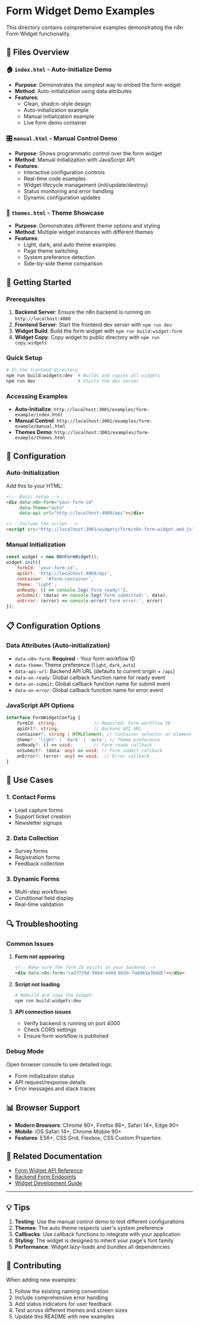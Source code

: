 # Form Widget Demo Examples

This directory contains comprehensive examples demonstrating the n8n Form Widget functionality.

## 📁 Files Overview

### 🏠 `index.html` - Auto-Initialize Demo
- **Purpose**: Demonstrates the simplest way to embed the form widget
- **Method**: Auto-initialization using data attributes
- **Features**:
  - Clean, shadcn-style design
  - Auto-initialization example
  - Manual initialization example
  - Live form demo container

### 🎛️ `manual.html` - Manual Control Demo
- **Purpose**: Shows programmatic control over the form widget
- **Method**: Manual initialization with JavaScript API
- **Features**:
  - Interactive configuration controls
  - Real-time code examples
  - Widget lifecycle management (init/update/destroy)
  - Status monitoring and error handling
  - Dynamic configuration updates

### 🎨 `themes.html` - Theme Showcase
- **Purpose**: Demonstrates different theme options and styling
- **Method**: Multiple widget instances with different themes
- **Features**:
  - Light, dark, and auto theme examples
  - Page theme switching
  - System preference detection
  - Side-by-side theme comparison

## 🚀 Getting Started

### Prerequisites
1. **Backend Server**: Ensure the n8n backend is running on `http://localhost:4000`
2. **Frontend Server**: Start the frontend dev server with `npm run dev`
3. **Widget Build**: Build the form widget with `npm run build:widget:form`
4. **Widget Copy**: Copy widget to public directory with `npm run copy:widgets`

### Quick Setup
```bash
# In the frontend directory
npm run build:widgets:dev  # Builds and copies all widgets
npm run dev                # Starts the dev server
```

### Accessing Examples
- **Auto-Initialize**: `http://localhost:3001/examples/form-example/index.html`
- **Manual Control**: `http://localhost:3001/examples/form-example/manual.html`
- **Themes Demo**: `http://localhost:3001/examples/form-example/themes.html`

## 🔧 Configuration

### Auto-Initialization
Add this to your HTML:
```html
<!-- Basic setup -->
<div data-n8n-form="your-form-id" 
     data-theme="auto"
     data-api-url="http://localhost:4000/api"></div>

<!-- Include the script -->
<script src="http://localhost:3001/widgets/form/n8n-form-widget.umd.js"></script>
```

### Manual Initialization
```javascript
const widget = new N8nFormWidget();
widget.init({
    formId: 'your-form-id',
    apiUrl: 'http://localhost:4000/api',
    container: '#form-container',
    theme: 'light',
    onReady: () => console.log('Form ready!'),
    onSubmit: (data) => console.log('Form submitted:', data),
    onError: (error) => console.error('Form error:', error)
});
```

## 📋 Configuration Options

### Data Attributes (Auto-initialization)
- `data-n8n-form`: **Required** - Your form workflow ID
- `data-theme`: Theme preference (`light`, `dark`, `auto`)
- `data-api-url`: Backend API URL (defaults to current origin + `/api`)
- `data-on-ready`: Global callback function name for ready event
- `data-on-submit`: Global callback function name for submit event
- `data-on-error`: Global callback function name for error event

### JavaScript API Options
```typescript
interface FormWidgetConfig {
    formId: string;              // Required: Form workflow ID
    apiUrl?: string;             // Backend API URL
    container?: string | HTMLElement; // Container selector or element
    theme?: 'light' | 'dark' | 'auto'; // Theme preference
    onReady?: () => void;        // Form ready callback
    onSubmit?: (data: any) => void; // Form submit callback
    onError?: (error: any) => void;  // Error callback
}
```

## 🎯 Use Cases

### 1. **Contact Forms**
- Lead capture forms
- Support ticket creation
- Newsletter signups

### 2. **Data Collection**
- Survey forms
- Registration forms
- Feedback collection

### 3. **Dynamic Forms**
- Multi-step workflows
- Conditional field display
- Real-time validation

## 🔍 Troubleshooting

### Common Issues

1. **Form not appearing**
   ```html
   <!-- Make sure the form ID exists in your backend -->
   <div data-n8n-form="ca37729d-50bd-4d4d-bb3b-fa8d61e3bdd5"></div>
   ```

2. **Script not loading**
   ```bash
   # Rebuild and copy the widget
   npm run build:widgets:dev
   ```

3. **API connection issues**
   - Verify backend is running on port 4000
   - Check CORS settings
   - Ensure form workflow is published

### Debug Mode
Open browser console to see detailed logs:
- Form initialization status
- API request/response details
- Error messages and stack traces

## 📊 Browser Support

- **Modern Browsers**: Chrome 90+, Firefox 88+, Safari 14+, Edge 90+
- **Mobile**: iOS Safari 14+, Chrome Mobile 90+
- **Features**: ES6+, CSS Grid, Flexbox, CSS Custom Properties

## 🔗 Related Documentation

- [Form Widget API Reference](../../src/widgets/form/README.md)
- [Backend Form Endpoints](../../../backend/src/routes/public-forms.ts)
- [Widget Development Guide](../../docs/widget-development.md)

---

## 💡 Tips

1. **Testing**: Use the manual control demo to test different configurations
2. **Themes**: The auto theme respects user's system preference
3. **Callbacks**: Use callback functions to integrate with your application
4. **Styling**: The widget is designed to inherit your page's font family
5. **Performance**: Widget lazy-loads and bundles all dependencies

## 🤝 Contributing

When adding new examples:
1. Follow the existing naming convention
2. Include comprehensive error handling
3. Add status indicators for user feedback
4. Test across different themes and screen sizes
5. Update this README with new examples
